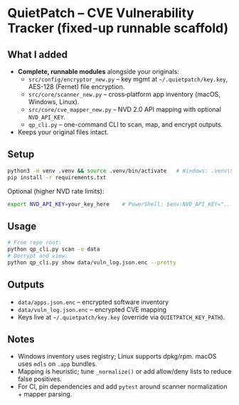 # QuietPatch – CVE Vulnerability Tracker (fixed-up runnable scaffold)

## What I added
- **Complete, runnable modules** alongside your originals:
  - `src/config/encryptor_new.py` – key mgmt at `~/.quietpatch/key.key`, AES-128 (Fernet) file encryption.
  - `src/core/scanner_new.py` – cross‑platform app inventory (macOS, Windows, Linux).
  - `src/core/cve_mapper_new.py` – NVD 2.0 API mapping with optional `NVD_API_KEY`.
  - `qp_cli.py` – one-command CLI to scan, map, and encrypt outputs.
- Keeps your original files intact.

## Setup
```bash
python3 -m venv .venv && source .venv/bin/activate   # Windows: .venv\Scripts\activate
pip install -r requirements.txt
```

Optional (higher NVD rate limits):
```bash
export NVD_API_KEY=your_key_here    # PowerShell: $env:NVD_API_KEY="..."
```

## Usage
```bash
# From repo root:
python qp_cli.py scan -o data
# Decrypt and view:
python qp_cli.py show data/vuln_log.json.enc --pretty
```

## Outputs
- `data/apps.json.enc` – encrypted software inventory
- `data/vuln_log.json.enc` – encrypted CVE mapping
- Keys live at `~/.quietpatch/key.key` (override via `QUIETPATCH_KEY_PATH`).

## Notes
- Windows inventory uses registry; Linux supports dpkg/rpm. macOS uses `mdls` on `.app` bundles.
- Mapping is heuristic; tune `_normalize()` or add allow/deny lists to reduce false positives.
- For CI, pin dependencies and add `pytest` around scanner normalization + mapper parsing.
